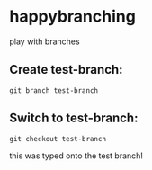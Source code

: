 # happybranching
play with branches

## Create test-branch:

`git branch test-branch`

## Switch to test-branch:

`git checkout test-branch`

this was typed onto the test branch!
